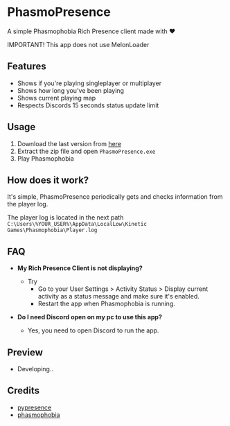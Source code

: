 # PhasmoPresence
A simple Phasmophobia Rich Presence client made with :heart:

IMPORTANT! This app does not use MelonLoader

## Features
- Shows if you're playing singleplayer or multiplayer
- Shows how long you've been playing
- Shows current playing map
- Respects Discords 15 seconds status update limit

## Usage
1. Download the last version from [here](https://github.com/manucabral/phasmopresence/releases)
2. Extract the zip file and open `PhasmoPresence.exe`
3. Play Phasmophobia

## How does it work?

It's simple, PhasmoPresence periodically gets and checks information from the player log.

The player log is located in the next path `C:\Users\%YOUR_USER%\AppData\LocalLow\Kinetic Games\Phasmophobia\Player.log`

## FAQ
- **My Rich Presence Client is not displaying?**
  - Try
     - Go to your User Settings > Activity Status > Display current activity as a status message and make sure it's enabled.
     - Restart the app when Phasmophobia is running.

- **Do I need Discord open on my pc to use this app?**
  - Yes, you need to open Discord to run the app.

## Preview
- Developing..

## Credits
- [pypresence](https://github.com/qwertyquerty/pypresence)
- [phasmophobia](https://store.steampowered.com/app/739630/Phasmophobia/)
